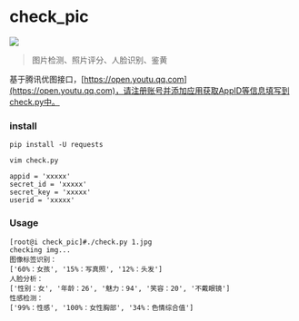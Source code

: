 # check_pic
![](https://img.shields.io/pypi/pyversions/django.svg)
> 图片检测、照片评分、人脸识别、鉴黄

基于腾讯优图接口，[https://open.youtu.qq.com](https://open.youtu.qq.com)，请注册账号并添加应用获取AppID等信息填写到check.py中。

### install
```
pip install -U requests

vim check.py

appid = 'xxxxx'
secret_id = 'xxxxx'
secret_key = 'xxxxx'
userid = 'xxxxx'
```
### Usage
```
[root@i check_pic]#./check.py 1.jpg 
checking img...
图像标签识别：
['60%：女孩', '15%：写真照', '12%：头发']
人脸分析：
['性别：女', '年龄：26', '魅力：94', '笑容：20', '不戴眼镜']
性感检测：
['99%：性感', '100%：女性胸部', '34%：色情综合值']
```
